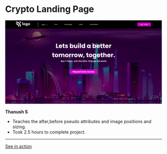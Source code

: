 #   Crypto Landing Page

![screenshot](./screenshot/screenshot.png)

**Thanush S**

-   Teaches the after,before pseudo attributes and image positions and sizing.
-   Took 2.5 hours to complete project.

---

[See in action](https://thanushsiva.github.io/05-Crypto-Landing-Page)
